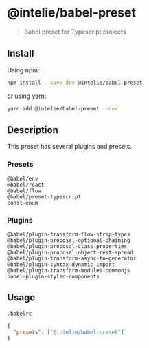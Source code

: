 # @intelie/babel-preset

> Babel preset for Typescript projects

## Install

Using npm:

```sh
npm install --save-dev @intelie/babel-preset
```

or using yarn:

```sh
yarn add @intelie/babel-preset --dev
```

## Description

This preset has several plugins and presets.


### Presets

    @babel/env
    @babel/react
    @babel/flow
    @babel/preset-typescript
    const-enum

### Plugins

    @babel/plugin-transform-flow-strip-types
    @babel/plugin-proposal-optional-chaining
    @babel/plugin-proposal-class-properties
    @babel/plugin-proposal-object-rest-spread
    @babel/plugin-transform-async-to-generator
    @babel/plugin-syntax-dynamic-import
    @babel/plugin-transform-modules-commonjs
    babel-plugin-styled-components


## Usage


`.babelrc`

```json
{
  "presets": ["@intelie/babel-preset"]
}
```
